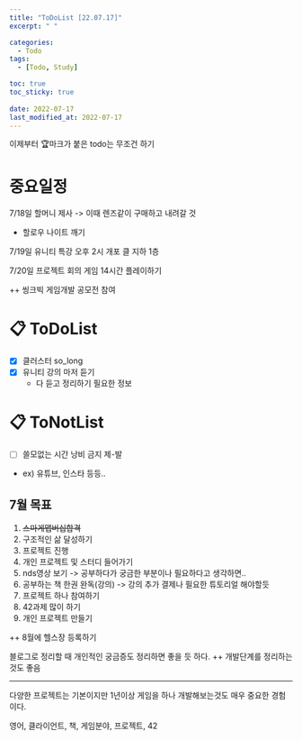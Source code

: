 ```yaml
---
title: "ToDoList [22.07.17]"
excerpt: " "

categories:
  - Todo
tags:
  - [Todo, Study]

toc: true
toc_sticky: true
 
date: 2022-07-17
last_modified_at: 2022-07-17
---
```


이제부터 🏆마크가 붙은 todo는 무조건 하기

# 중요일정

7/18일 할머니 제사 -> 이때 렌즈같이 구매하고 내려갈 것
- 할로우 나이트 깨기

7/19일 유니티 특강 오후 2시 개포 클 지하 1층

7/20일 프로젝트 회의 게임 
14시간 플레이하기

++
씽크빅 게임개발 공모전 참여

# 📋 ToDoList  

- [x] 클러스터 so_long
- [x] 유니티 강의 마저 듣기
  - 다 듣고 정리하기 필요한 정보

# 📋 ToNotList  

- [ ] 쓸모없는 시간 낭비 금지 제-발
- ex) 유튜브, 인스타 등등..

## 7월 목표  

1. ~~스마게맵버십합격~~
2. 구조적인 삶 달성하기
3. 프로젝트 진행
4. 개인 프로젝트 및 스터디 들어가기
5. nds영상 보기 -> 공부하다가 궁금한 부분이나 필요하다고 생각하면..
6. 공부하는 책 한권 완독(강의) -> 강의 추가 결제나 필요한 튜토리얼 해야할듯
7. 프로젝트 하나 참여하기
8. 42과제 많이 하기
9. 개인 프로젝트 만들기

++ 8월에 헬스장 등록하기

블로그로 정리할 때 개인적인 궁금증도 정리하면 좋을 듯 하다.
++ 개발단계를 정리하는 것도 좋음

---

다양한 프로젝트는 기본이지만 1년이상 게임을 하나 개발해보는것도 매우 중요한 경험이다.

영어, 클라이언트, 책, 게임분야, 프로젝트, 42


